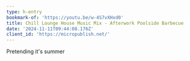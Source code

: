 ```yaml
---
type: h-entry
bookmark-of: 'https://youtu.be/w-4S7vXHxd0'
title: Chill Lounge House Music Mix - Afterwork Poolside Barbecue
date: '2024-11-11T09:44:08.176Z'
client_id: 'https://micropublish.net/'
---
```

Pretending it's summer
